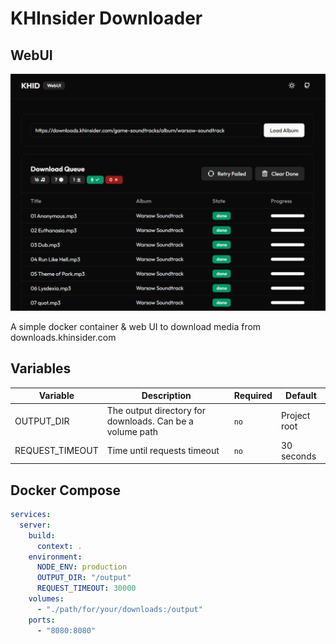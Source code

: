 # KHInsider Downloader
## WebUI

![](./docs/screenshot.png)

A simple docker container & web UI to download media from downloads.khinsider.com

## Variables
| Variable        | Description                                              | Required | Default      |
|-----------------|----------------------------------------------------------|----------|--------------|
| OUTPUT_DIR      | The output directory for downloads. Can be a volume path | `no`     | Project root |
| REQUEST_TIMEOUT | Time until requests timeout                              | `no`     | 30 seconds   |

## Docker Compose
```yaml
services:
  server:
    build:
      context: .
    environment:
      NODE_ENV: production
      OUTPUT_DIR: "/output"
      REQUEST_TIMEOUT: 30000
    volumes:
      - "./path/for/your/downloads:/output"
    ports:
      - "8080:8080"
```